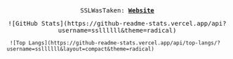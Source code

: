 <p align="center">
  <samp>
    SSLWasTaken:
    <b><a href="">Website</a></b>
    <b><a href="https://ssllllll.github.io/coolsite/"></a></b>
</samp><br>
</p>

<p align="center">
    <samp>
     ![GitHub Stats](https://github-readme-stats.vercel.app/api?username=ssllllll&theme=radical) 
      
     ![Top Langs](https://github-readme-stats.vercel.app/api/top-langs/?username=ssllllll&layout=compact&theme=radical)      
</samp><br>
</p>


[webdevplaylist]:https://xvideos.com/





